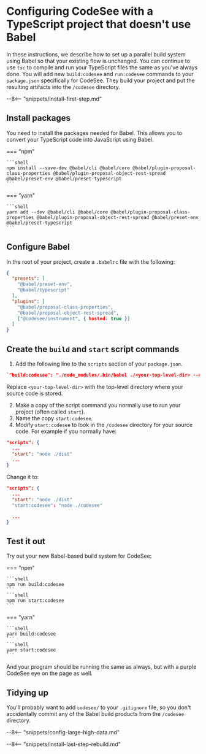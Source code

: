 # Configuring CodeSee with a TypeScript project that doesn't use Babel

In these instructions, we describe how to set up a parallel build system using Babel so that your existing flow is unchanged. You can continue to use `tsc` to compile and run your TypeScript files the same as you've always done. You will add new `build:codesee` and `run:codesee` commands to your `package.json` specifically for CodeSee. They build your project and put the resulting artifacts into the `/codesee` directory.

--8<-- "snippets/install-first-step.md"

## Install packages

You need to install the packages needed for Babel. This allows you to convert your TypeScript code into JavaScript using Babel.

=== "npm"

    ```shell
    npm install --save-dev @babel/cli @babel/core @babel/plugin-proposal-class-properties @babel/plugin-proposal-object-rest-spread @babel/preset-env @babel/preset-typescript
    ```

=== "yarn"

    ```shell
    yarn add --dev @babel/cli @babel/core @babel/plugin-proposal-class-properties @babel/plugin-proposal-object-rest-spread @babel/preset-env @babel/preset-typescript
    ```

## Configure Babel

In the root of your project, create a `.babelrc` file with the following:

```json
{
  "presets": [
    "@babel/preset-env",
    "@babel/typescript"
  ],
  "plugins": [
    "@babel/proposal-class-properties",
    "@babel/proposal-object-rest-spread",
    ["@codesee/instrument", { hosted: true }]
  ]
}
```

## Create the `build` and `start` script commands

1. Add the following line to the `scripts` section of your `package.json`.

  ``` json
  `"build:codesee": "./node_modules/.bin/babel ./<your-top-level-dir> --out-dir ./codesee --extensions '.ts' --source-maps inline",`
  ```

  Replace `<your-top-level-dir>` with the top-level directory where your source code is stored.

2. Make a copy of the script command you normally use to run your project (often called `start`).
3. Name the copy `start:codesee`.
4. Modify `start:codesee` to look in the `/codesee` directory for your source code. 
  For example if you normally have:

  ```json
  "scripts": {
    ...
    "start": "node ./dist"
    ...
  }
  ```

  Change it to:

  ```json
  "scripts": {
    ...
    "start": "node ./dist"
    "start:codesee": "node ./codesee"

    ...
  }
  ```

## Test it out

Try out your new Babel-based build system for CodeSee:

=== "npm"

    ```shell
    npm run build:codesee
    ```
    ```shell
    npm run start:codesee
    ```

=== "yarn"

    ```shell
    yarn build:codesee
    ```
    ```shell
    yarn start:codesee
    ```


And your program should be running the same as always, but with a purple CodeSee eye on the page as well.

## Tidying up

You'll probably want to add `codesee/` to your `.gitignore` file, so you don't accidentally commit any of the Babel build products from the `/codesee` directory.

--8<-- "snippets/config-large-high-data.md"

--8<-- "snippets/install-last-step-rebuild.md"

